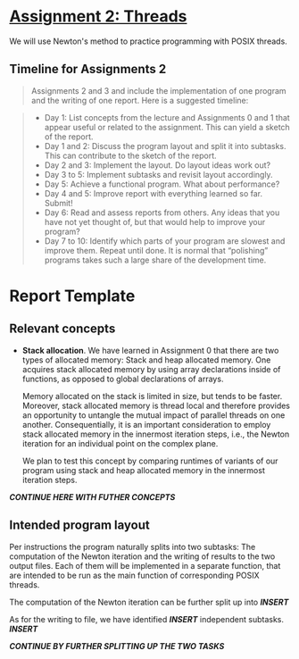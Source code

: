 [//]: # (To preview markdown file in Emacs type C-c C-c p)

# [Assignment 2: Threads](https://www.raum-brothers.eu/martin/Chalmers_TMA881_1920/assignments.html#threads)
We will use Newton's method to practice programming with POSIX threads.


## Timeline for Assignments 2
> Assignments 2 and 3 and include the implementation of one program and the writing of one report. Here is a suggested timeline:

> - Day 1: List concepts from the lecture and Assignments 0 and 1 that appear useful or related to the assignment. This can yield a sketch of the report.
> - Day 1 and 2: Discuss the program layout and split it into subtasks. This can contribute to the sketch of the report.
> - Day 2 and 3: Implement the layout. Do layout ideas work out?
> - Day 3 to 5: Implement subtasks and revisit layout accordingly.
> - Day 5: Achieve a functional program. What about performance?
> - Day 4 and 5: Improve report with everything learned so far. Submit!
> - Day 6: Read and assess reports from others. Any ideas that you have not yet thought of, but that would help to improve your program?
> - Day 7 to 10: Identify which parts of your program are slowest and improve them. Repeat until done. It is normal that “polishing” programs takes such a large share of the development time.


# Report Template

## Relevant concepts

- **Stack allocation**.  We have learned in Assignment 0 that there are two
  types of allocated memory: Stack and heap allocated memory. One acquires
  stack allocated memory by using array declarations inside of functions, as
  opposed to global declarations of arrays.

  Memory allocated on the stack is limited in size, but tends to be faster.
  Moreover, stack allocated memory is thread local and therefore provides an
  opportunity to untangle the mutual impact of parallel threads on one another.
  Consequentially, it is an important consideration to employ stack allocated
  memory in the innermost iteration steps, i.e., the Newton iteration for an
  individual point on the complex plane.

  We plan to test this concept by comparing runtimes of variants of our program
  using stack and heap allocated memory in the innermost iteration steps.

***CONTINUE HERE WITH FUTHER CONCEPTS***

## Intended program layout

Per instructions the program naturally splits into two subtasks: The
computation of the Newton iteration and the writing of results to the two
output files. Each of them will be implemented in a separate function, that are
intended to be run as the main function of corresponding POSIX threads.

The computation of the Newton iteration can be further split up into
***INSERT***

As for the writing to file, we have identified ***INSERT*** independent
subtasks. ***INSERT***

***CONTINUE BY FURTHER SPLITTING UP THE TWO TASKS***
